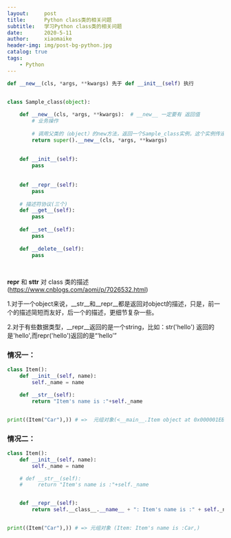 ```yaml
---
layout:     post
title:      Python class类的相关问题
subtitle:   学习Python class类的相关问题
date:       2020-5-11
author:     xiaomaike
header-img: img/post-bg-python.jpg
catalog: true
tags:
    - Python
---
```


```python
def __new__(cls, *args, **kwargs) 先于 def __init__(self) 执行
```



```python

class Sample_class(object):
    
    def __new__(cls, *args, **kwargs):	# __new__ 一定要有 返回值
        # 业务操作
        
        # 调用父类的（object）的new方法，返回一个Sample_class实例，这个实例传递给init的self参数
        return super().__new__(cls, *args, **kwargs) 	
    
    
    def __init__(self):
        pass
    
        
    def __repr__(self):
        pass
    
    # 描述符协议(三个)
    def __get__(self):
        pass
    
    def __set__(self):
        pass
    
    def __delete__(self):
        pass
    
    
```

  __repr__  和 __sttr__  对 class 类的描述(https://www.cnblogs.com/aomi/p/7026532.html)

1.对于一个object来说，__str__和__repr__都是返回对object的描述，只是，前一个的描述简短而友好，后一个的描述，更细节复杂一些。

2.对于有些数据类型，__repr__返回的是一个string，比如：str('hello') 返回的是'hello',而repr('hello')返回的是“‘hello’”



### 情况一：

```python
class Item():
    def __init__(self, name):
        self._name = name

    def __str__(self):
        return "Item's name is :"+self._name


print((Item("Car"),)) # =>  元组对象(<__main__.Item object at 0x000001EBAB8832E8>,)
```



### 情况二：

```python
class Item():
    def __init__(self, name):
        self._name = name

    # def __str__(self):
    #     return "Item's name is :"+self._name


    def __repr__(self):
        return self.__class__.__name__ + ": Item's name is :" + self._name


print((Item("Car"),)) # => 元组对象 (Item: Item's name is :Car,)
```

